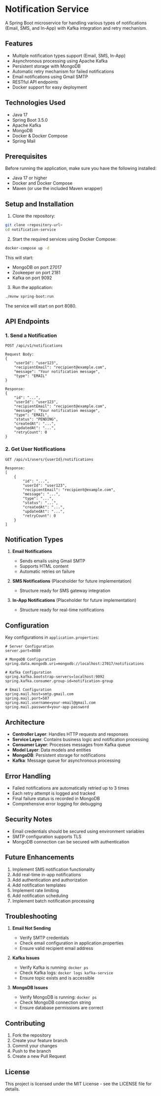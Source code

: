 # Notification Service

A Spring Boot microservice for handling various types of notifications (Email, SMS, and In-App) with Kafka integration and retry mechanism.

## Features

- Multiple notification types support (Email, SMS, In-App)
- Asynchronous processing using Apache Kafka
- Persistent storage with MongoDB
- Automatic retry mechanism for failed notifications
- Email notifications using Gmail SMTP
- RESTful API endpoints
- Docker support for easy deployment

## Technologies Used

- Java 17
- Spring Boot 3.5.0
- Apache Kafka
- MongoDB
- Docker & Docker Compose
- Spring Mail

## Prerequisites

Before running the application, make sure you have the following installed:
- Java 17 or higher
- Docker and Docker Compose
- Maven (or use the included Maven wrapper)

## Setup and Installation

1. Clone the repository:
```bash
git clone <repository-url>
cd notification-service
```

2. Start the required services using Docker Compose:
```bash
docker-compose up -d
```

This will start:
- MongoDB on port 27017
- Zookeeper on port 2181
- Kafka on port 9092

3. Run the application:
```bash
./mvnw spring-boot:run
```

The service will start on port 8080.

## API Endpoints

### 1. Send a Notification
```
POST /api/v1/notifications

Request Body:
{
    "userId": "user123",
    "recipientEmail": "recipient@example.com",
    "message": "Your notification message",
    "type": "EMAIL"
}

Response:
{
    "id": "...",
    "userId": "user123",
    "recipientEmail": "recipient@example.com",
    "message": "Your notification message",
    "type": "EMAIL",
    "status": "PENDING",
    "createdAt": "...",
    "updatedAt": "...",
    "retryCount": 0
}
```

### 2. Get User Notifications
```
GET /api/v1/users/{userId}/notifications

Response:
[
    {
        "id": "...",
        "userId": "user123",
        "recipientEmail": "recipient@example.com",
        "message": "...",
        "type": "...",
        "status": "...",
        "createdAt": "...",
        "updatedAt": "...",
        "retryCount": 0
    }
]
```

## Notification Types

1. **Email Notifications**
   - Sends emails using Gmail SMTP
   - Supports HTML content
   - Automatic retries on failure

2. **SMS Notifications** (Placeholder for future implementation)
   - Structure ready for SMS gateway integration

3. **In-App Notifications** (Placeholder for future implementation)
   - Structure ready for real-time notifications

## Configuration

Key configurations in `application.properties`:

```properties
# Server Configuration
server.port=8080

# MongoDB Configuration
spring.data.mongodb.uri=mongodb://localhost:27017/notifications

# Kafka Configuration
spring.kafka.bootstrap-servers=localhost:9092
spring.kafka.consumer.group-id=notification-group

# Email Configuration
spring.mail.host=smtp.gmail.com
spring.mail.port=587
spring.mail.username=your-email@gmail.com
spring.mail.password=your-app-password
```

## Architecture

- **Controller Layer**: Handles HTTP requests and responses
- **Service Layer**: Contains business logic and notification processing
- **Consumer Layer**: Processes messages from Kafka queue
- **Model Layer**: Data models and entities
- **MongoDB**: Persistent storage for notifications
- **Kafka**: Message queue for asynchronous processing

## Error Handling

- Failed notifications are automatically retried up to 3 times
- Each retry attempt is logged and tracked
- Final failure status is recorded in MongoDB
- Comprehensive error logging for debugging

## Security Notes

- Email credentials should be secured using environment variables
- SMTP configuration supports TLS
- MongoDB connection can be secured with authentication

## Future Enhancements

1. Implement SMS notification functionality
2. Add real-time in-app notifications
3. Add authentication and authorization
4. Add notification templates
5. Implement rate limiting
6. Add notification scheduling
7. Implement batch notification processing

## Troubleshooting

1. **Email Not Sending**
   - Verify SMTP credentials
   - Check email configuration in application.properties
   - Ensure valid recipient email address

2. **Kafka Issues**
   - Verify Kafka is running: `docker ps`
   - Check Kafka logs: `docker logs kafka-service`
   - Ensure topic exists and is accessible

3. **MongoDB Issues**
   - Verify MongoDB is running: `docker ps`
   - Check MongoDB connection string
   - Ensure database permissions are correct

## Contributing

1. Fork the repository
2. Create your feature branch
3. Commit your changes
4. Push to the branch
5. Create a new Pull Request

## License

This project is licensed under the MIT License - see the LICENSE file for details.
